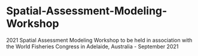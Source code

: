 # Spatial-Assessment-Modeling-Workshop
2021 Spatial Assessment Modeling Workshop to be held in association with the World Fisheries Congress in Adelaide, Australia - September 2021
